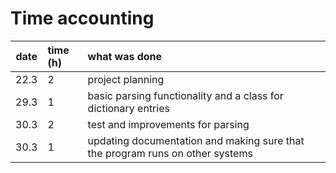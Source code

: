 # Time accounting

| date | time (h) | what was done |
| :----:|:-----| :-----|
| 22.3 | 2    | project planning |
| 29.3 | 1    | basic parsing functionality and a class for dictionary entries |
| 30.3 | 2    | test and improvements for parsing |
| 30.3 | 1    | updating documentation and making sure that the program runs on other systems |
